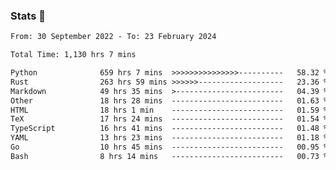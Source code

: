 ### Stats 👋
<!--START_SECTION:waka-->

```txt
From: 30 September 2022 - To: 23 February 2024

Total Time: 1,130 hrs 7 mins

Python              659 hrs 7 mins  >>>>>>>>>>>>>>>----------   58.32 %
Rust                263 hrs 59 mins >>>>>>-------------------   23.36 %
Markdown            49 hrs 35 mins  >------------------------   04.39 %
Other               18 hrs 28 mins  -------------------------   01.63 %
HTML                18 hrs 1 min    -------------------------   01.59 %
TeX                 17 hrs 24 mins  -------------------------   01.54 %
TypeScript          16 hrs 41 mins  -------------------------   01.48 %
YAML                13 hrs 23 mins  -------------------------   01.18 %
Go                  10 hrs 45 mins  -------------------------   00.95 %
Bash                8 hrs 14 mins   -------------------------   00.73 %
```

<!--END_SECTION:waka-->

<!--
**buhaytza2005/buhaytza2005** is a ✨ _special_ ✨ repository because its `README.md` (this file) appears on your GitHub profile.

Here are some ideas to get you started:

- 🔭 I’m currently working on ...
- 🌱 I’m currently learning ...
- 👯 I’m looking to collaborate on ...
- 🤔 I’m looking for help with ...
- 💬 Ask me about ...
- 📫 How to reach me: ...
- 😄 Pronouns: ...
- ⚡ Fun fact: ...
-->


